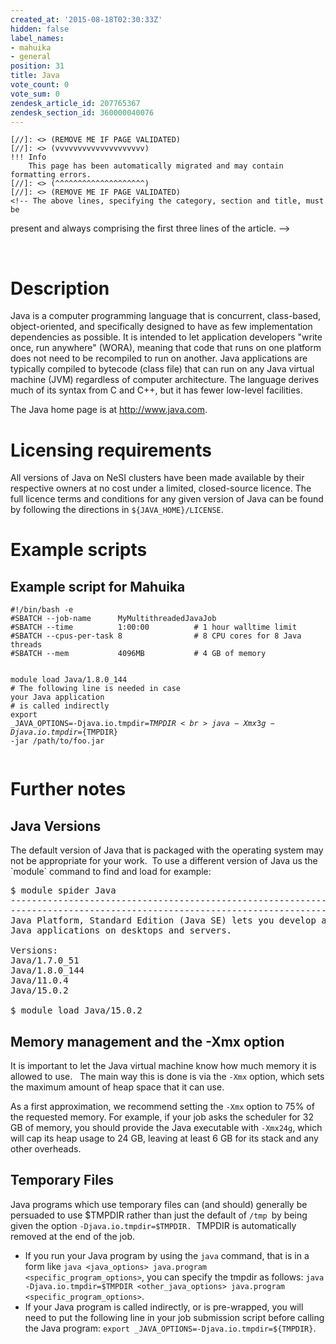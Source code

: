```yaml
---
created_at: '2015-08-18T02:30:33Z'
hidden: false
label_names:
- mahuika
- general
position: 31
title: Java
vote_count: 0
vote_sum: 0
zendesk_article_id: 207765367
zendesk_section_id: 360000040076
---
```



    [//]: <> (REMOVE ME IF PAGE VALIDATED)
    [//]: <> (vvvvvvvvvvvvvvvvvvvv)
    !!! Info
        This page has been automatically migrated and may contain formatting errors.
    [//]: <> (^^^^^^^^^^^^^^^^^^^^)
    [//]: <> (REMOVE ME IF PAGE VALIDATED)
    <!-- The above lines, specifying the category, section and title, must be
present and always comprising the first three lines of the article. -->
<div class="toc"> </div>
<h1 id="description">Description</h1>
<p>Java is a computer programming language that is concurrent, class-based, object-oriented, and specifically designed to have as few implementation dependencies as possible. It is intended to let application developers "write once, run anywhere" (WORA), meaning that code that runs on one platform does not need to be recompiled to run on another. Java applications are typically compiled to bytecode (class file) that can run on any Java virtual machine (JVM) regardless of computer architecture. The language derives much of its syntax from C and C++, but it has fewer low-level facilities.</p>
<p>The Java home page is at <a href="http://www.java.com">http://www.java.com</a>.</p>
<h1 id="licensing-requirements">Licensing requirements</h1>
<p>All versions of Java on NeSI clusters have been made available by their respective owners at no cost under a limited, closed-source licence. The full licence terms and conditions for any given version of Java can be found by following the directions in <code>${JAVA_HOME}/LICENSE</code>.</p>
<h1 id="example-scripts">Example scripts</h1>
<h2 id="example-script-for-the-pan-cluster">Example script for Mahuika</h2>
<pre><code class="bash">#!/bin/bash -e
#SBATCH --job-name      MyMultithreadedJavaJob<br>#SBATCH --time          1:00:00          # 1 hour walltime limit
#SBATCH --cpus-per-task 8                # 8 CPU cores for 8 Java threads
#SBATCH --mem           4096MB           # 4 GB of memory

module load Java/1.8.0_144<br># The following line is needed in case your Java application<br># is called indirectly<br>export _JAVA_OPTIONS=-Djava.io.tmpdir=${TMPDIR}<br>java -Xmx3g -Djava.io.tmpdir=${TMPDIR} -jar /path/to/foo.jar<br></code></pre>
<h1 id="further-notes">Further notes</h1>
<h2>Java Versions</h2>
<p>The default version of Java that is packaged with the operating system may not be appropriate for your work.  To use a different version of Java us the `module` command to find and load for example:</p>
<pre>$ module spider Java<br>-----------------------------------------------------------------------<br>-----------------------------------------------------------------------<br>Java Platform, Standard Edition (Java SE) lets you develop and deploy <br>Java applications on desktops and servers.<br><br>Versions:<br>Java/1.7.0_51<br>Java/1.8.0_144<br>Java/11.0.4<br>Java/15.0.2<br><br>$ module load Java/15.0.2</pre>
<h2 id="memory-management-and-the-xmx-option">Memory management and the -Xmx option</h2>
<p>It is important to let the Java virtual machine know how much memory it is allowed to use.   The main way this is done is via the <code>-Xmx</code> option, which sets the maximum amount of heap space that it can use.</p>
<p>As a first approximation, we recommend setting the <code>-Xmx</code> option to 75% of the requested memory. For example, if your job asks the scheduler for 32 GB of memory, you should provide the Java executable with <code>-Xmx24g</code>, which will cap its heap usage to 24 GB, leaving at least 6 GB for its stack and any other overheads.</p>
<h2>Temporary Files</h2>
<p>Java programs which use temporary files can (and should) generally be persuaded to use $TMPDIR rather than just the default of <code>/tmp </code>by being given the option <code>-Djava.io.tmpdir=$TMPDIR.</code>  TMPDIR is automatically removed at the end of the job.</p>
<ul>
<li>If you run your Java program by using the <code>java</code> command, that is in a form like <code>java &lt;java_options&gt; java.program &lt;specific_program_options&gt;</code>, you can specify the tmpdir as follows: <code>java -Djava.io.tmpdir=$TMPDIR &lt;other_java_options&gt; java.program &lt;specific_program_options&gt;</code>.</li>
<li>If your Java program is called indirectly, or is pre-wrapped, you will need to put the following line in your job submission script before calling the Java program: <code>export _JAVA_OPTIONS=-Djava.io.tmpdir=${TMPDIR}</code>.</li>
</ul>
<p> </p>